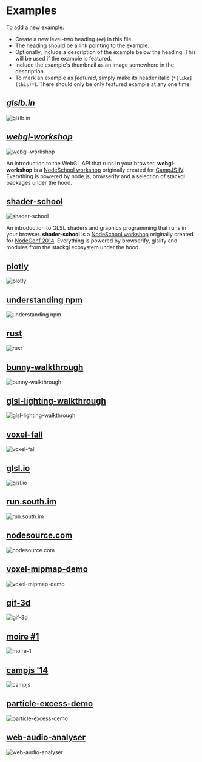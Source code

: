 # Examples

To add a new example:

* Create a new level-two heading (`##`) in this file.
* The heading should be a link pointing to the example.
* Optionally, include a description of the example below the heading. This
  will be used if the example is featured.
* Include the example's thumbnail as an image somewhere in the description.
* To mark an example as *featured*, simply make its header italic (`*[like](this)*`).
  There should only be only featured example at any one time.


## *[glslb.in](http://glslb.in/)*

![glslb.in](http://i.imgur.com/FBidEMu.jpg)

## *[webgl-workshop](http://github.com/stackgl/webgl-workshop)*

![webgl-workshop](http://i.imgur.com/vBJ7d6o.jpg)

An introduction to the WebGL API that runs in your browser. **webgl-workshop**
is a [NodeSchool workshop](http://nodeschool.io/) originally created for
[CampJS IV](http://campjs.com/). Everything is powered by node.js, browserify and
a selection of stackgl packages under the hood.

## [shader-school](http://github.com/stackgl/shader-school)

![shader-school](http://imgur.com/hegi9dZ.png)

An introduction to GLSL shaders and graphics programming that runs in your
browser. **shader-school** is a [NodeSchool workshop](http://nodeschool.io/)
originally created for [NodeConf 2014](http://nodeconf.com/). Everything is
powered by browserify, glslify and modules from the stackgl ecosystem under
the hood.

## [plotly](https://plot.ly/javascript/open-source-announcement/)

![plotly](http://i.imgur.com/BnD72G0.png)

## [understanding npm](http://unpm.nodesource.com/)

![understanding npm](http://i.imgur.com/P1wWlDx.jpg)

## [rust](http://mattdesl.github.io/rust/)

![rust](http://i.imgur.com/0kNWm2g.png)

## [bunny-walkthrough](https://github.com/stackgl/bunny-walkthrough)

![bunny-walkthrough](http://i.imgur.com/OefbPjB.jpg)

## [glsl-lighting-walkthrough](https://github.com/stackgl/glsl-lighting-walkthrough)

![glsl-lighting-walkthrough](http://i.imgur.com/Ohqd9Ip.png)

## [voxel-fall](http://hughsk.io/voxel-fall/)

![voxel-fall](http://i.imgur.com/cnSkHJL.jpg)

## [glsl.io](http://glsl.io/)

![glsl.io](http://imgur.com/56SPiLL.png)

## [run.south.im](http://run.south.im/)

![run.south.im](http://imgur.com/kZjW5QD.png)

## [nodesource.com](http://nodesource.com/company)

![nodesource.com](http://imgur.com/tCKuJfx.png)

## [voxel-mipmap-demo](https://github.com/mikolalysenko/voxel-mipmap-demo/)

![voxel-mipmap-demo](http://imgur.com/9eUBmfB.png)

## [gif-3d](http://mikolalysenko.github.io/gif-3d/)

![gif-3d](http://imgur.com/gItopw0.jpg)

## [moire #1](http://hughsk.io/moire-1)

![moire-1](http://imgur.com/9tbJfnF.png)

## [campjs '14](http://hughsk.io/campjs)

![campjs](http://imgur.com/d47Vesp.png)

## [particle-excess-demo](https://github.com/hughsk/particle-excess-demo/)

![particle-excess-demo](http://imgur.com/YyrtLqM.png)

## [web-audio-analyser](https://github.com/hughsk/web-audio-analyser/)

![web-audio-analyser](http://imgur.com/xhPfMFP.png)
